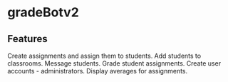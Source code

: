 # gradeBotv2

## Features

Create assignments and assign them to students.
Add students to classrooms.
Message students.
Grade student assignments.
Create user accounts - administrators.
Display averages for assignments.